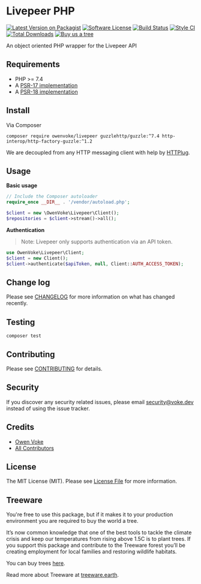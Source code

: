 # Livepeer PHP

[![Latest Version on Packagist][ico-version]][link-packagist]
[![Software License][ico-license]](LICENSE.md)
[![Build Status][ico-github-actions]][link-github-actions]
[![Style CI][ico-styleci]][link-styleci]
[![Total Downloads][ico-downloads]][link-downloads]
[![Buy us a tree][ico-treeware-gifting]][link-treeware-gifting]

An object oriented PHP wrapper for the Livepeer API

## Requirements

- PHP >= 7.4
- A [PSR-17 implementation](https://packagist.org/providers/psr/http-factory-implementation)
- A [PSR-18 implementation](https://packagist.org/providers/psr/http-client-implementation)

## Install

Via Composer

```shell
composer require owenvoke/livepeer guzzlehttp/guzzle:^7.4 http-interop/http-factory-guzzle:^1.2
```

We are decoupled from any HTTP messaging client with help by [HTTPlug](https://httplug.io).

## Usage

**Basic usage**

```php
// Include the Composer autoloader
require_once __DIR__ . '/vendor/autoload.php';

$client = new \OwenVoke\Livepeer\Client();
$repositories = $client->stream()->all();
```

**Authentication**

> Note: Livepeer only supports authentication via an API token.

```php
use OwenVoke\Livepeer\Client;
$client = new Client();
$client->authenticate($apiToken, null, Client::AUTH_ACCESS_TOKEN);
```

## Change log

Please see [CHANGELOG](CHANGELOG.md) for more information on what has changed recently.

## Testing

```shell
composer test
```

## Contributing

Please see [CONTRIBUTING](.github/CONTRIBUTING.md) for details.

## Security

If you discover any security related issues, please email security@voke.dev instead of using the issue tracker.

## Credits

- [Owen Voke][link-author]
- [All Contributors][link-contributors]

## License

The MIT License (MIT). Please see [License File](LICENSE.md) for more information.

## Treeware

You're free to use this package, but if it makes it to your production environment you are required to buy the world a
tree.

It’s now common knowledge that one of the best tools to tackle the climate crisis and keep our temperatures from rising
above 1.5C is to plant trees. If you support this package and contribute to the Treeware forest you’ll be creating
employment for local families and restoring wildlife habitats.

You can buy trees [here][link-treeware-gifting].

Read more about Treeware at [treeware.earth][link-treeware].

[ico-version]: https://img.shields.io/packagist/v/owenvoke/livepeer.svg?style=flat-square
[ico-license]: https://img.shields.io/badge/license-MIT-brightgreen.svg?style=flat-square
[ico-github-actions]: https://img.shields.io/github/workflow/status/owenvoke/livepeer-php/Tests.svg?style=flat-square
[ico-styleci]: https://styleci.io/repos/299549651/shield
[ico-downloads]: https://img.shields.io/packagist/dt/owenvoke/livepeer.svg?style=flat-square
[ico-treeware-gifting]: https://img.shields.io/badge/Treeware-%F0%9F%8C%B3-lightgreen?style=flat-square

[link-packagist]: https://packagist.org/packages/owenvoke/livepeer
[link-github-actions]: https://github.com/owenvoke/livepeer-php/actions
[link-styleci]: https://styleci.io/repos/299549651
[link-downloads]: https://packagist.org/packages/owenvoke/livepeer
[link-treeware]: https://treeware.earth
[link-treeware-gifting]: https://ecologi.com/owenvoke?gift-trees
[link-author]: https://github.com/owenvoke
[link-contributors]: ../../contributors

